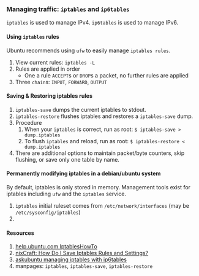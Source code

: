 ### Managing traffic: `iptables` and `ip6tables`

`iptables` is used to manage IPv4. `ip6tables` is used to manage IPv6.


#### Using `iptables` rules

Ubuntu recommends using `ufw` to easily manage `iptables rules`.

1. View current rules: `iptables -L`
2. Rules are applied in order
    - One a rule `ACCEPT`s or `DROP`s a packet, no further rules are applied
3. Three `chain`s: `INPUT`, `FORWARD`, `OUTPUT`


#### Saving & Restoring iptables rules

1. `iptables-save` dumps the current iptables to stdout.
2. `iptables-restore` flushes iptables and restores a `iptables-save` dump.
3. Procedure
    1. When your `iptables` is correct, run as root: `$ iptables-save > dump.iptables`
    2. To flush `iptables` and reload, run as root: `$ iptables-restore < dump.iptables`
4. There are additional options to maintain packet/byte counters, skip flushing, or save only one table by name.


#### Permanently modifying iptables in a debian/ubuntu system

By default, iptables is only stored in memory. Management tools exist for iptables including `ufw` and the `iptables` service.

1. `iptables` initial ruleset comes from `/etc/network/interfaces` (may be `/etc/sysconfig/iptables`)
2. 


#### Resources

1. [help.ubuntu.com IptablesHowTo](https://help.ubuntu.com/community/IptablesHowTo)
2. [nixCraft: How Do I Save Iptables Rules and Settings?](https://www.cyberciti.biz/faq/how-do-i-save-iptables-rules-or-settings/)
3. [askubuntu managing iptables with ip6tables](http://askubuntu.com/questions/398672/do-i-also-need-to-set-up-another-iptables-rules-for-ipv6-if-i-just-used-iptables)
4. manpages: `iptables`, `iptables-save`, `iptables-restore`
